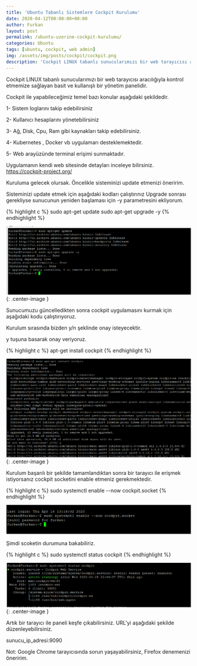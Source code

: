 ```yaml
---
title: 'Ubuntu Tabanlı Sistemlere Cockpit Kurulumu'
date: 2020-04-12T00:00:00+00:00
author: Furkan
layout: post
permalink: /ubuntu-uzerine-cockpit-kurulumu/
categories: Ubuntu
tags: [ubuntu, cockpit, web admin]
img: /assets/img/posts/cockpit/cockpit.png
description: 'Cockpit LINUX tabanlı sunucularımızı bir web tarayıcısı aracılığıyla kontrol etmemize sağlayan basit ve kullanışlı bir yönetim panelidir.'
---
```


Cockpit LINUX tabanlı sunucularımızı bir web tarayıcısı aracılığıyla kontrol etmemize sağlayan basit ve kullanışlı bir yönetim panelidir.

Cockpit ile yapabileceğimiz temel bazı konular aşağıdaki şekildedir.

1- Sistem loglarını takip edebilirsiniz

2- Kullanıcı hesaplarını yönetebilirsiniz

3- Ağ, Disk, Cpu, Ram gibi kaynakları takip edebilirsiniz.

4- Kubernetes , Docker vb uygulamarı desteklemektedir.

5- Web arayüzünde terminal erişimi sunmaktadır.

Uygulamanın kendi web sitesinde detayları inceleye bilirsiniz.
 https://cockpit-project.org/


Kuruluma gelecek olursak.
Öncelikle sisteminizi update etmenizi öneririm.

Sisteminizi update etmek için aşağıdaki kodları çalıştırınız
Upgrade sonrası gerekliyse sunucunun yeniden başlaması için -y parametresini ekliyorum.

{% highlight c %}
sudo apt-get update
sudo apt-get upgrade -y
{% endhighlight %}

![Picture description](/assets/img/posts/cockpit/update-upgrade.png){: .center-image }


Sunucumuzu güncelledikten sonra cockpit uygulamasını kurmak için aşağıdaki kodu çalıştırıyoruz.

Kurulum sırasında bizden y/n şeklinde onay isteyecektir.

y tuşuna basarak onay veriyoruz.
 
{% highlight c %} 
apt-get install cockpit 
{% endhighlight %}

![Picture description](/assets/img/posts/cockpit/cockpit-install.png){: .center-image }

Kurulum başarılı bir şekilde tamamlandıktan sonra bir tarayıcı ile erişmek istiyorsanız cockpit socketini enable etmeniz gerekmektedir.
 
{% highlight c %}
sudo systemctl enable --now cockpit.socket
{% endhighlight %}

![Picture description](/assets/img/posts/cockpit/socket-enable.png) 

Şimdi scoketin durumuna bakabiliriz.

{% highlight c %}
sudo systemctl status cockpit
{% endhighlight %}

![Picture description](/assets/img/posts/cockpit/cocpit-status.png){: .center-image }
 
Artık bir tarayıcı ile paneli keşfe çıkabilirsiniz.
URL'yi aşağıdaki şekilde düzenleyebilirsiniz.

sunucu_ip_adresi:9090



Not: Google Chrome tarayıcısında sorun yaşayabilirsiniz, Firefox denemenizi öneririm.

 
